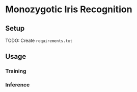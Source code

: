 # Monozygotic Iris Recognition

## Setup

TODO: Create `requirements.txt`

## Usage

### Training

### Inference

